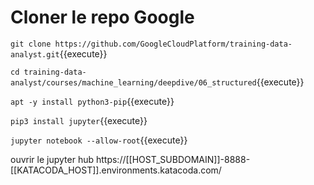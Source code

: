 # Cloner le repo Google 

`git clone https://github.com/GoogleCloudPlatform/training-data-analyst.git`{{execute}}

`cd training-data-analyst/courses/machine_learning/deepdive/06_structured`{{execute}}

`apt -y install python3-pip`{{execute}}

`pip3 install jupyter`{{execute}}

`jupyter notebook --allow-root`{{execute}}

ouvrir le jupyter hub
https://[[HOST_SUBDOMAIN]]-8888-[[KATACODA_HOST]].environments.katacoda.com/


